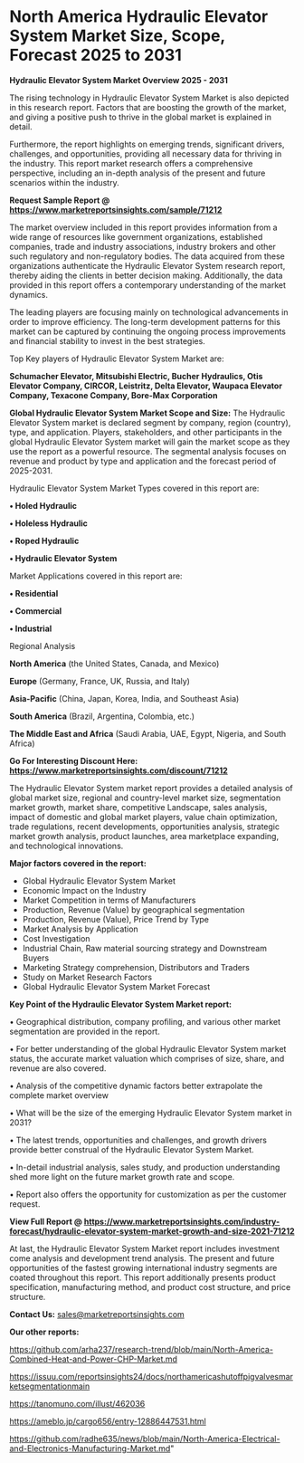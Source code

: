 # North America Hydraulic Elevator System Market Size, Scope, Forecast 2025 to 2031

<Strong> Hydraulic Elevator System Market Overview 2025 - 2031</strong>

The rising technology in Hydraulic Elevator System Market is also depicted in this research report. Factors that are boosting the growth of the market, and giving a positive push to thrive in the global market is explained in detail.

Furthermore, the report highlights on emerging trends, significant drivers, challenges, and opportunities, providing all necessary data for thriving in the industry. This report market research offers a comprehensive perspective, including an in-depth analysis of the present and future scenarios within the industry.

<strong>Request Sample Report @ <a href=https://www.marketreportsinsights.com/sample/71212>https://www.marketreportsinsights.com/sample/71212</a></strong>

The market overview included in this report provides information from a wide range of resources like government organizations, established companies, trade and industry associations, industry brokers and other such regulatory and non-regulatory bodies. The data acquired from these organizations authenticate the Hydraulic Elevator System research report, thereby aiding the clients in better decision making. Additionally, the data provided in this report offers a contemporary understanding of the market dynamics.

The leading players are focusing mainly on technological advancements in order to improve efficiency. The long-term development patterns for this market can be captured by continuing the ongoing process improvements and financial stability to invest in the best strategies.

Top Key players of Hydraulic Elevator System Market are:

<strong>Schumacher Elevator, Mitsubishi Electric, Bucher Hydraulics, Otis Elevator Company, CIRCOR, Leistritz, Delta Elevator, Waupaca Elevator Company, Texacone Company, Bore-Max Corporation</strong>

<strong><b>Global Hydraulic Elevator System Market Scope and Size:</b></strong>
The Hydraulic Elevator System market is declared segment by company, region (country), type, and application. Players, stakeholders, and other participants in the global Hydraulic Elevator System market will gain the market scope as they use the report as a powerful resource. The segmental analysis focuses on revenue and product by type and application and the forecast period of 2025-2031.

Hydraulic Elevator System Market Types covered in this report are:

<strong>• Holed Hydraulic

• Holeless Hydraulic

• Roped Hydraulic

• Hydraulic Elevator System</strong>

Market Applications covered in this report are:

<strong>• Residential

• Commercial

• Industrial</strong> 

Regional Analysis

<strong>North America</strong> (the United States, Canada, and Mexico)

<strong>Europe</strong> (Germany, France, UK, Russia, and Italy)

<strong>Asia-Pacific</strong> (China, Japan, Korea, India, and Southeast Asia)

<strong>South America</strong> (Brazil, Argentina, Colombia, etc.)

<strong>The Middle East and Africa</strong> (Saudi Arabia, UAE, Egypt, Nigeria, and South Africa)

<strong>Go For Interesting Discount Here: <a href=https://www.marketreportsinsights.com/discount/71212>https://www.marketreportsinsights.com/discount/71212</a></strong>

The Hydraulic Elevator System market report provides a detailed analysis of global market size, regional and country-level market size, segmentation market growth, market share, competitive Landscape, sales analysis, impact of domestic and global market players, value chain optimization, trade regulations, recent developments, opportunities analysis, strategic market growth analysis, product launches, area marketplace expanding, and technological innovations.

<strong><b>Major factors covered in the report:</b></strong>
<ul>
  <li>Global Hydraulic Elevator System Market </li>
  <li>Economic Impact on the Industry</li>
  <li>Market Competition in terms of Manufacturers</li>
  <li>Production, Revenue (Value) by geographical segmentation</li>
  <li>Production, Revenue (Value), Price Trend by Type</li>
  <li>Market Analysis by Application</li>
  <li>Cost Investigation</li>
  <li>Industrial Chain, Raw material sourcing strategy and Downstream Buyers</li>
  <li>Marketing Strategy comprehension, Distributors and Traders</li>
  <li>Study on Market Research Factors</li>
  <li>Global Hydraulic Elevator System Market Forecast</li>
</ul>

<strong><b>Key Point of the Hydraulic Elevator System Market report:</b></strong>

• Geographical distribution, company profiling, and various other market segmentation are provided in the report.

• For better understanding of the global Hydraulic Elevator System market status, the accurate market valuation which comprises of size, share, and revenue are also covered.

• Analysis of the competitive dynamic factors better extrapolate the complete market overview

• What will be the size of the emerging Hydraulic Elevator System market in 2031?

• The latest trends, opportunities and challenges, and growth drivers provide better construal of the Hydraulic Elevator System Market.

• In-detail industrial analysis, sales study, and production understanding shed more light on the future market growth rate and scope.

• Report also offers the opportunity for customization as per the customer request.

<strong><b>View Full Report @ <a href=https://www.marketreportsinsights.com/industry-forecast/hydraulic-elevator-system-market-growth-and-size-2021-71212>https://www.marketreportsinsights.com/industry-forecast/hydraulic-elevator-system-market-growth-and-size-2021-71212</a></b></strong>


At last, the Hydraulic Elevator System Market report includes investment come analysis and development trend analysis. The present and future opportunities of the fastest growing international industry segments are coated throughout this report. This report additionally presents product specification, manufacturing method, and product cost structure, and price structure.

<strong>Contact Us:</strong>
sales@marketreportsinsights.com

<strong>Our other reports:</strong>

<a href=https://github.com/arha237/research-trend/blob/main/North-America-Combined-Heat-and-Power-CHP-Market.md>https://github.com/arha237/research-trend/blob/main/North-America-Combined-Heat-and-Power-CHP-Market.md</a>

<a href=https://issuu.com/reportsinsights24/docs/northamericashutoffpigvalvesmarketsegmentationmain>https://issuu.com/reportsinsights24/docs/northamericashutoffpigvalvesmarketsegmentationmain</a>

<a href=https://tanomuno.com/illust/462036>https://tanomuno.com/illust/462036</a>

<a href=https://ameblo.jp/cargo656/entry-12886447531.html>https://ameblo.jp/cargo656/entry-12886447531.html</a>

<a href=https://github.com/radhe635/news/blob/main/North-America-Electrical-and-Electronics-Manufacturing-Market.md>https://github.com/radhe635/news/blob/main/North-America-Electrical-and-Electronics-Manufacturing-Market.md</a>"
